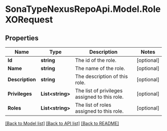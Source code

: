 # SonaTypeNexusRepoApi.Model.RoleXORequest
## Properties

Name | Type | Description | Notes
------------ | ------------- | ------------- | -------------
**Id** | **string** | The id of the role. | [optional] 
**Name** | **string** | The name of the role. | [optional] 
**Description** | **string** | The description of this role. | [optional] 
**Privileges** | **List&lt;string&gt;** | The list of privileges assigned to this role. | [optional] 
**Roles** | **List&lt;string&gt;** | The list of roles assigned to this role. | [optional] 

[[Back to Model list]](../README.md#documentation-for-models) [[Back to API list]](../README.md#documentation-for-api-endpoints) [[Back to README]](../README.md)

